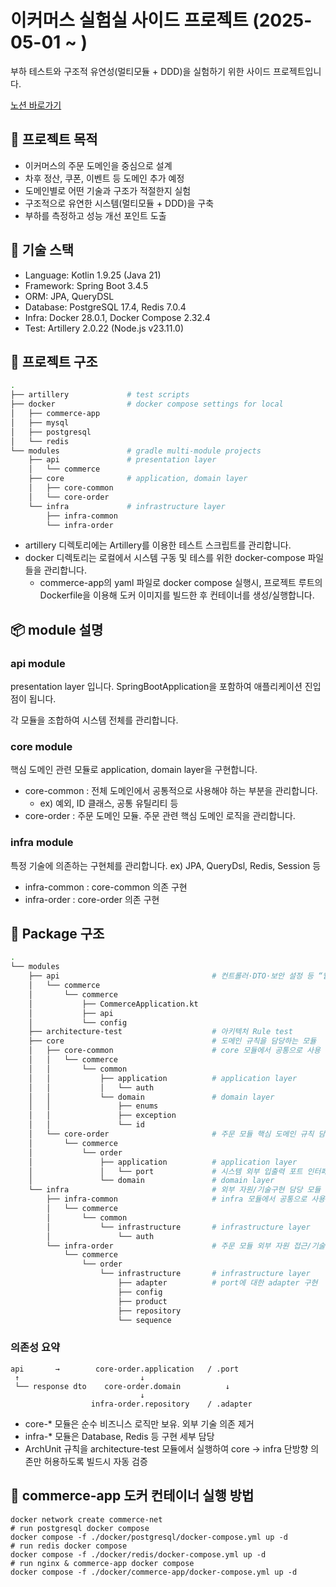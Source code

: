# 이커머스 실험실 사이드 프로젝트 (2025-05-01 ~ )

부하 테스트와 구조적 유연성(멀티모듈 + DDD)을 실험하기 위한 사이드 프로젝트입니다.

[노션 바로가기](https://thoughtful-sodium-948.notion.site/1f0d2ba300e680189cc0c5746563ef47?pvs=4)

## 📌 프로젝트 목적
- 이커머스의 주문 도메인을 중심으로 설계
- 차후 정산, 쿠폰, 이벤트 등 도메인 추가 예정
- 도메인별로 어떤 기술과 구조가 적절한지 실험
- 구조적으로 유연한 시스템(멀티모듈 + DDD)을 구축
- 부하를 측정하고 성능 개선 포인트 도출


## 🔧 기술 스택
- Language: Kotlin 1.9.25 (Java 21)
- Framework: Spring Boot 3.4.5
- ORM: JPA, QueryDSL
- Database: PostgreSQL 17.4, Redis 7.0.4
- Infra: Docker 28.0.1, Docker Compose 2.32.4
- Test: Artillery 2.0.22 (Node.js v23.11.0)


## 📁 프로젝트 구조
```bash
.
├── artillery             # test scripts
├── docker                # docker compose settings for local
│   ├── commerce-app
│   ├── mysql
│   ├── postgresql
│   └── redis
└── modules               # gradle multi-module projects
    ├── api               # presentation layer
    │   └── commerce
    ├── core              # application, domain layer
    │   ├── core-common
    │   └── core-order
    └── infra             # infrastructure layer
        ├── infra-common
        └── infra-order
````
- artillery 디렉토리에는 Artillery를 이용한 테스트 스크립트를 관리합니다.
- docker 디렉토리는 로컬에서 시스템 구동 및 테스를 위한 docker-compose 파일들을 관리합니다.
  - commerce-app의 yaml 파일로 docker compose 실행시, 프로젝트 루트의 Dockerfile을 이용해 도커 이미지를 빌드한 후 컨테이너를 생성/실행합니다.

## 📦 module 설명
### api module
presentation layer 입니다.
SpringBootApplication을 포함하여 애플리케이션 진입점이 됩니다.

각 모듈을 조합하여 시스템 전체를 관리합니다.

### core module
핵심 도메인 관련 모듈로 application, domain layer을 구현합니다.

- core-common : 전체 도메인에서 공통적으로 사용해야 하는 부분을 관리합니다.
  - ex) 예외, ID 클래스, 공통 유틸리티 등
- core-order : 주문 도메인 모듈. 주문 관련 핵심 도메인 로직을 관리합니다.


### infra module
특정 기술에 의존하는 구현체를 관리합니다.
ex) JPA, QueryDsl, Redis, Session 등

- infra-common : core-common 의존 구현
- infra-order : core-order 의존 구현


## 📂 Package 구조
```bash
.
└── modules
    ├── api                                  # 컨트롤러·DTO·보안 설정 등 “웹 어댑터” 전담
    │   └── commerce
    │       └── commerce
    │           ├── CommerceApplication.kt
    │           ├── api
    │           └── config
    ├── architecture-test                    # 아키텍처 Rule test
    ├── core                                 # 도메인 규칙을 담당하는 모듈
    │   ├── core-common                      # core 모듈에서 공통으로 사용
    │   │   └── commerce
    │   │       └── common
    │   │           ├── application          # application layer
    │   │           │   └── auth
    │   │           └── domain               # domain layer
    │   │               ├── enums
    │   │               ├── exception
    │   │               └── id
    │   └── core-order                       # 주문 모듈 핵심 도메인 규칙 담당
    │       └── commerce
    │           └── order
    │               ├── application          # application layer
    │               │   └── port             # 시스템 외부 입출력 포트 인터페이스 패키지
    │               └── domain               # domain layer
    └── infra                                # 외부 자원/기술구현 담당 모듈
        ├── infra-common                     # infra 모듈에서 공통으로 사용
        │   └── commerce
        │       └── common
        │           └── infrastructure       # infrastructure layer
        │               └── auth
        └── infra-order                      # 주문 모듈 외부 자원 접근/기술 구현 담당
            └── commerce
                └── order
                    └── infrastructure       # infrastructure layer
                        ├── adapter          # port에 대한 adapter 구현
                        ├── config
                        ├── product
                        ├── repository
                        └── sequence
```

### 의존성 요약
```
api       →        core-order.application   / .port
 ↑                           ↓
 └── response dto    core-order.domain          ↓
                             ↓
                  infra-order.repository    / .adapter
```
- core-* 모듈은 순수 비즈니스 로직만 보유. 외부 기술 의존 제거
- infra-* 모듈은 Database, Redis 등 구현 세부 담당
- ArchUnit 규칙을 architecture-test 모듈에서 실행하여 core → infra 단방향 의존만 허용하도록 빌드시 자동 검증



## 🐳 commerce-app 도커 컨테이너 실행 방법
```shell
docker network create commerce-net
# run postgresql docker compose 
docker compose -f ./docker/postgresql/docker-compose.yml up -d
# run redis docker compose 
docker compose -f ./docker/redis/docker-compose.yml up -d
# run nginx & commerce-app docker compose  
docker compose -f ./docker/commerce-app/docker-compose.yml up -d 
```

